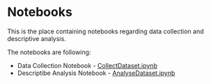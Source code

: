 # Notebooks

This is the place containing notebooks regarding data collection and descriptive analysis.  

The notebooks are following:
- Data Collection Notebook - [CollectDataset.ipynb](http://nbviewer.jupyter.org/github/JelenaBanjac/lies-have-short-legs/blob/master/notebooks/CollectDataset.ipynb)
- Descriptibe Analysis Notebook - [AnalyseDataset.ipynb](http://nbviewer.jupyter.org/github/JelenaBanjac/lies-have-short-legs/blob/master/notebooks/AnalyseDataset.ipynb)
